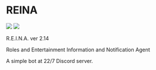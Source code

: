 # REINA
![](https://img.shields.io/badge/version-2.14-informational)
![](https://img.shields.io/github/license/Skk-nsmt/REINA)

R.E.I.N.A. ver 2.14

Roles and Entertainment Information and Notification Agent

A simple bot at 22/7 Discord server. 